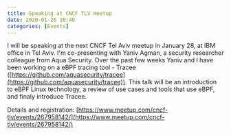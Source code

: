 ```yaml
---
title: Speaking at CNCF TLV meetup
date: 2020-01-26 10:40
categories: [Events]
---
```


I will be speaking at the next CNCF Tel Aviv meetup in January 28, at IBM office in Tel Aviv.
I'm co-presenting with Yaniv Agman, a security researcher colleague from Aqua Security. Over the past few weeks Yaniv and I have been working on a eBPF tracing tool - Tracee ([https://github.com/aquasecurity/tracee](https://github.com/aquasecurity/tracee)). This talk will be an introduction to eBPF Linux technology, a review of use cases and tools that use eBPF, and finaly introduce Tracee.

Details and registration: [https://www.meetup.com/cncf-tlv/events/267958142/](https://www.meetup.com/cncf-tlv/events/267958142/)